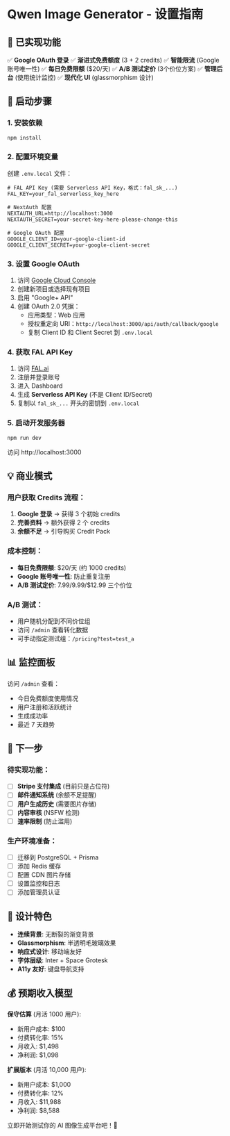 # Qwen Image Generator - 设置指南

## 🎯 已实现功能

✅ **Google OAuth 登录**
✅ **渐进式免费额度** (3 + 2 credits)
✅ **智能限流** (Google 账号唯一性)
✅ **每日免费限额** ($20/天)
✅ **A/B 测试定价** (3个价位方案)
✅ **管理后台** (使用统计监控)
✅ **现代化 UI** (glassmorphism 设计)

## 🚀 启动步骤

### 1. 安装依赖
```bash
npm install
```

### 2. 配置环境变量
创建 `.env.local` 文件：
```env
# FAL API Key (需要 Serverless API Key，格式：fal_sk_...)
FAL_KEY=your_fal_serverless_key_here

# NextAuth 配置
NEXTAUTH_URL=http://localhost:3000
NEXTAUTH_SECRET=your-secret-key-here-please-change-this

# Google OAuth 配置
GOOGLE_CLIENT_ID=your-google-client-id
GOOGLE_CLIENT_SECRET=your-google-client-secret
```

### 3. 设置 Google OAuth

1. 访问 [Google Cloud Console](https://console.cloud.google.com/)
2. 创建新项目或选择现有项目
3. 启用 "Google+ API"
4. 创建 OAuth 2.0 凭据：
   - 应用类型：Web 应用
   - 授权重定向 URI：`http://localhost:3000/api/auth/callback/google`
   - 复制 Client ID 和 Client Secret 到 `.env.local`

### 4. 获取 FAL API Key

1. 访问 [FAL.ai](https://fal.ai/)
2. 注册并登录账号
3. 进入 Dashboard
4. 生成 **Serverless API Key** (不是 Client ID/Secret)
5. 复制以 `fal_sk_...` 开头的密钥到 `.env.local`

### 5. 启动开发服务器
```bash
npm run dev
```

访问 http://localhost:3000

## 💡 商业模式

### 用户获取 Credits 流程：
1. **Google 登录** → 获得 3 个初始 credits
2. **完善资料** → 额外获得 2 个 credits  
3. **余额不足** → 引导购买 Credit Pack

### 成本控制：
- **每日免费限额**: $20/天 (约 1000 credits)
- **Google 账号唯一性**: 防止重复注册
- **A/B 测试定价**: $7.99/$9.99/$12.99 三个价位

### A/B 测试：
- 用户随机分配到不同价位组
- 访问 `/admin` 查看转化数据
- 可手动指定测试组：`/pricing?test=test_a`

## 📊 监控面板

访问 `/admin` 查看：
- 今日免费额度使用情况
- 用户注册和活跃统计  
- 生成成功率
- 最近 7 天趋势

## 🔄 下一步

### 待实现功能：
- [ ] **Stripe 支付集成** (目前只是占位符)
- [ ] **邮件通知系统** (余额不足提醒)
- [ ] **用户生成历史** (需要图片存储)
- [ ] **内容审核** (NSFW 检测)
- [ ] **速率限制** (防止滥用)

### 生产环境准备：
- [ ] 迁移到 PostgreSQL + Prisma
- [ ] 添加 Redis 缓存
- [ ] 配置 CDN 图片存储
- [ ] 设置监控和日志
- [ ] 添加管理员认证

## 🎨 设计特色

- **连续背景**: 无断裂的渐变背景
- **Glassmorphism**: 半透明毛玻璃效果
- **响应式设计**: 移动端友好
- **字体层级**: Inter + Space Grotesk
- **A11y 友好**: 键盘导航支持

## 💰 预期收入模型

**保守估算** (月活 1000 用户):
- 新用户成本: $100
- 付费转化率: 15%
- 月收入: $1,498
- 净利润: $1,098

**扩展版本** (月活 10,000 用户):
- 新用户成本: $1,000  
- 付费转化率: 12%
- 月收入: $11,988
- 净利润: $8,588

立即开始测试你的 AI 图像生成平台吧！🚀
